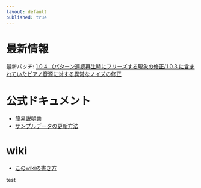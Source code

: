 ```yaml
---
layout: default
published: true
---
```


# 最新情報 
最新パッチ: [1.0.4 （パターン連続再生時にフリーズする現象の修正/1.0.3 に含まれていたピアノ音源に対する異常なノイズの修正](http://www.kdj-one.jp/patch.html)

# 公式ドキュメント
- [簡易説明書](http://www.kdj-one.jp/KDJ-ONE%E7%B0%A1%E6%98%93%E8%AA%AC%E6%98%8E%E6%9B%B8_kari_1.pdf)  
- [サンプルデータの更新方法](http://www.kdj-one.jp/patch_tutorial.html)

# wiki
- [このwikiの書き方](./howtowrite/)

test